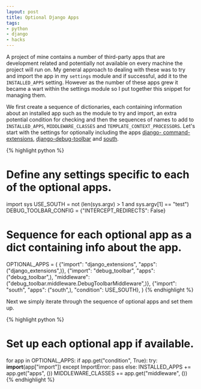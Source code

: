 ```yaml
---
layout: post
title: Optional Django Apps
tags:
- python
- django
- hacks
---
```


A project of mine contains a number of third-party apps that are development
related and potentially not available on every machine the project will run
on. My general approach to dealing with these was to try and import the app in
my `settings` module and if successful, add it to the `INSTALLED_APPS`
setting. However as the number of these apps grew it became a wart within the
settings module so I put together this snippet for managing them.

We first create a sequence of dictionaries, each containing information about
an installed app such as the module to try and import, an extra potential
condition for checking and then the sequences of names to add to
`INSTALLED_APPS`, `MIDDLEWARE_CLASSES` and `TEMPLATE_CONTEXT_PROCESSORS`.
Let's start with the settings for optionally including the apps [django-
command-extensions](http://github.com/django-extensions/django-extensions),
[django-debug-toolbar](http://github.com/robhudson/django-debug-toolbar) and
[south](http://south.aeracode.org).

{% highlight python %}
# Define any settings specific to each of the optional apps.
import sys
USE_SOUTH = not (len(sys.argv) > 1 and sys.argv[1] == "test")
DEBUG_TOOLBAR_CONFIG = {"INTERCEPT_REDIRECTS": False}

# Sequence for each optional app as a dict containing info about the app.
OPTIONAL_APPS = (
    {"import": "django_extensions", "apps": ("django_extensions",)},
    {"import": "debug_toolbar", "apps": ("debug_toolbar",),
        "middleware": ("debug_toolbar.middleware.DebugToolbarMiddleware",)},
    {"import": "south", "apps": ("south",), "condition": USE_SOUTH},
)
{% endhighlight %}

Next we simply iterate through the sequence of optional apps and set them up.

{% highlight python %}
# Set up each optional app if available.
for app in OPTIONAL_APPS:
    if app.get("condition", True):
        try:
            __import__(app["import"])
        except ImportError:
            pass
        else:
            INSTALLED_APPS += app.get("apps", ())
            MIDDLEWARE_CLASSES += app.get("middleware", ())
{% endhighlight %}
